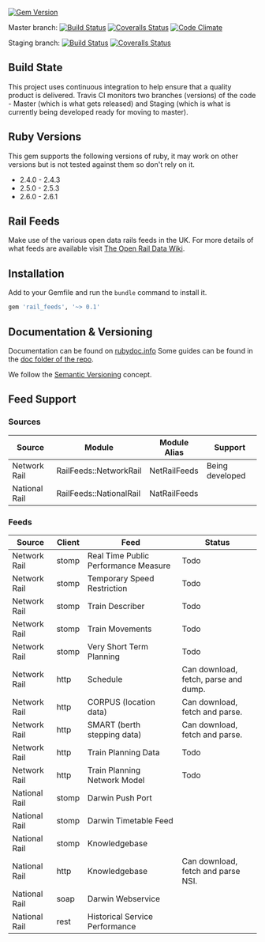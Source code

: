 [![Gem Version](https://badge.fury.io/rb/rail_feeds.png)](http://badge.fury.io/rb/rail_feeds)

Master branch:
[![Build Status](https://secure.travis-ci.org/robertgauld/rail_feeds.png?branch=master)](http://travis-ci.org/robertgauld/rail_feeds)
[![Coveralls Status](https://coveralls.io/repos/robertgauld/rail_feeds/badge.png?branch=master)](https://coveralls.io/r/robertgauld/rail_feeds)
[![Code Climate](https://codeclimate.com/github/robertgauld/rail_feeds.png?branch=master)](https://codeclimate.com/github/robertgauld/rail_feeds)

Staging branch:
[![Build Status](https://secure.travis-ci.org/robertgauld/rail_feeds.png?branch=staging)](http://travis-ci.org/robertgauld/rail_feeds)
[![Coveralls Status](https://coveralls.io/repos/robertgauld/rail_feeds/badge.png?branch=staging)](https://coveralls.io/r/robertgauld/rail_feeds)


## Build State
This project uses continuous integration to help ensure that a quality product is delivered.
Travis CI monitors two branches (versions) of the code - Master (which is what gets released)
and Staging (which is what is currently being developed ready for moving to master).


## Ruby Versions
This gem supports the following versions of ruby, it may work on other versions but is not tested against them so don't rely on it.

  * 2.4.0 - 2.4.3
  * 2.5.0 - 2.5.3
  * 2.6.0 - 2.6.1


## Rail Feeds

Make use of the various open data rails feeds in the UK.
For more details of what feeds are available visit [The Open Rail Data Wiki](https://wiki.openraildata.com).

## Installation

Add to your Gemfile and run the `bundle` command to install it.

```ruby
gem 'rail_feeds', '~> 0.1'
```



## Documentation & Versioning

Documentation can be found on [rubydoc.info](http://rubydoc.info/github/robertgauld/rail_feeds/master/frames)
Some guides can be found in the [doc folder of the repo](https://github.com/robertgauld/rail_feeds/tree/master/doc/guides).

We follow the [Semantic Versioning](http://semver.org/) concept.


## Feed Support

### Sources

| Source        | Module                  | Module Alias | Support         |
| ------------- | ----------------------- | ------------ | --------------- |
| Network Rail  | RailFeeds::NetworkRail  | NetRailFeeds | Being developed |
| National Rail | RailFeeds::NationalRail | NatRailFeeds |                 |

### Feeds

| Source        | Client | Feed                                 | Status                               |
| ------------- | ------ | ------------------------------------ | ------------------------------------ |
| Network Rail  | stomp  | Real Time Public Performance Measure | Todo                                 |
| Network Rail  | stomp  | Temporary Speed Restriction          | Todo                                 |
| Network Rail  | stomp  | Train Describer                      | Todo                                 |
| Network Rail  | stomp  | Train Movements                      | Todo                                 |
| Network Rail  | stomp  | Very Short Term Planning             | Todo                                 |
| Network Rail  | http   | Schedule                             | Can download, fetch, parse and dump. |
| Network Rail  | http   | CORPUS (location data)               | Can download, fetch and parse.       |
| Network Rail  | http   | SMART (berth stepping data)          | Can download, fetch and parse.       |
| Network Rail  | http   | Train Planning Data                  | Todo                                 |
| Network Rail  | http   | Train Planning Network Model         | Todo                                 |
| National Rail | stomp  | Darwin Push Port                     |                                      |
| National Rail | stomp  | Darwin Timetable Feed                |                                      |
| National Rail | stomp  | Knowledgebase                        |                                      |
| National Rail | http   | Knowledgebase                        | Can download, fetch and parse NSI.   |
| National Rail | soap   | Darwin Webservice                    |                                      |
| National Rail | rest   | Historical Service Performance       |                                      |
